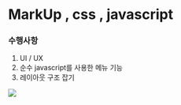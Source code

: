 # MarkUp , css , javascript

### 수행사항 

1. UI / UX 
1. 순수 javascript를 사용한 메뉴 기능
1. 레이아웃 구조 잡기

<img src='https://user-images.githubusercontent.com/50935771/107849484-cd84eb00-6e3e-11eb-8640-642560002336.PNG' >
